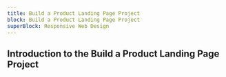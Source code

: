 ```yaml
---
title: Build a Product Landing Page Project
block: Build a Product Landing Page Project
superBlock: Responsive Web Design
---
```


## Introduction to the Build a Product Landing Page Project
